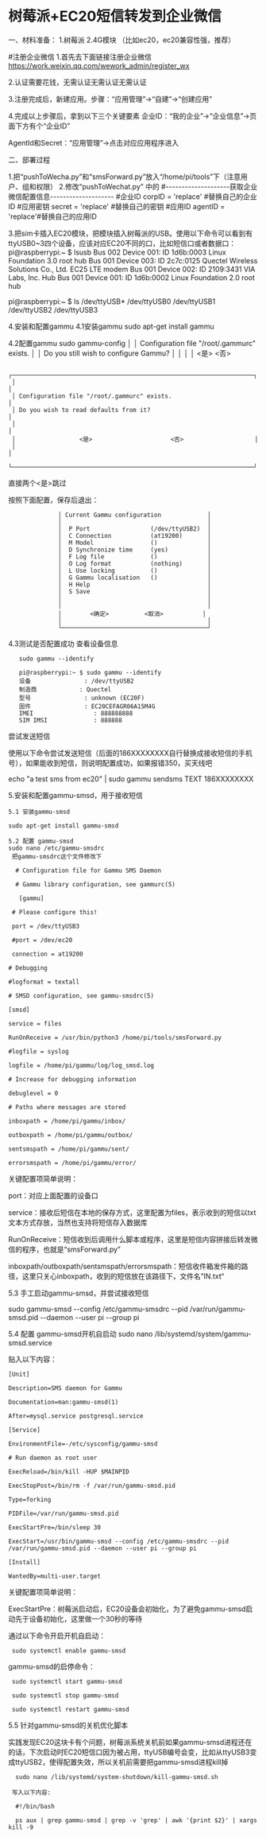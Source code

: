 # 树莓派+EC20短信转发到企业微信

一、材料准备：
1.树莓派
2.4G模块 （比如ec20，ec20兼容性强，推荐）

#注册企业微信
1.首先去下面链接注册企业微信
https://work.weixin.qq.com/wework_admin/register_wx

2.认证需要花钱，无需认证无需认证无需认证

3.注册完成后，新建应用。步骤：“应用管理”->“自建”->“创建应用”

4.完成以上步骤后，拿到以下三个关键要素
  企业ID：“我的企业”->“企业信息”->页面下方有个“企业ID”

   AgentId和Secret：“应用管理”->点击对应应用程序进入
  
二、部署过程

1.把“pushToWecha.py”和“smsForward.py”放入“/home/pi/tools”下（注意用户、组和权限）
2.修改“pushToWechat.py” 中的
   #--------------------获取企业微信配置信息--------------------
    #企业ID
    corpID  = 'replace' #替换自己的企业ID
    #应用密钥
    secret  = 'replace' #替换自己的密钥
    #应用ID
    agentID = 'replace'#替换自己的应用ID
    
 3.把sim卡插入EC20模块，把模块插入树莓派的USB。使用以下命令可以看到有 ttyUSB0~3四个设备，应该对应EC20不同的口，比如短信口或者数据口：
  pi@raspberrypi:~ $ lsusb
  Bus 002 Device 001: ID 1d6b:0003 Linux Foundation 3.0 root hub
  Bus 001 Device 003: ID 2c7c:0125 Quectel Wireless Solutions Co., Ltd. EC25 LTE modem
  Bus 001 Device 002: ID 2109:3431 VIA Labs, Inc. Hub
  Bus 001 Device 001: ID 1d6b:0002 Linux Foundation 2.0 root hub
  
  pi@raspberrypi:~ $ ls /dev/ttyUSB*
  /dev/ttyUSB0  /dev/ttyUSB1  /dev/ttyUSB2  /dev/ttyUSB3
  
4.安装和配置gammu
  4.1安装gammu
  sudo apt-get install gammu
  
  4.2配置gammu
  sudo gammu-config
                                                                      │
     │ Configuration file "/root/.gammurc" exists.                        │
     │ Do you still wish to configure Gammu?                              │
     │                                                                    │
     │                  <是>                      <否>                    
     
     
     ┌────────────────────────────────────────────────────────────────────┐
     │                                                                    │
     │ Configuration file "/root/.gammurc" exists.                        │
     │ Do you wish to read defaults from it?                              │
     │                                                                    │
     │                  <是>                      <否>                    │
     │                                                                    │
     └────────────────────────────────────────────────────────────────────┘

     
  直接两个<是>跳过
  
  按照下面配置，保存后退出：
  
  
                  │ Current Gammu configuration             │
                  │                                         │
                  │  P Port                 (/dev/ttyUSB2)  │
                  │  C Connection           (at19200)       │
                  │  M Model                ()              │
                  │  D Synchronize time     (yes)           │
                  │  F Log file             ()              │
                  │  O Log format           (nothing)       │
                  │  L Use locking          ()              │
                  │  G Gammu localisation   ()              │
                  │  H Help                                 │
                  │  S Save                                 │
                  │                                         │
                  │                                         │
                  │        <确定>          <取消>           │
                  │                                         │
                  └─────────────────────────────────────────┘
    
   4.3测试是否配置成功
      查看设备信息
      
       sudo gammu --identify
       
       pi@raspberrypi:~ $ sudo gammu --identify
       设备               : /dev/ttyUSB2
       制造商            : Quectel
       型号               : unknown (EC20F)
       固件               : EC20CEFAGR06A15M4G
       IMEI                 : 888888888
       SIM IMSI             : 888888
       
   尝试发送短信
   
   使用以下命令尝试发送短信（后面的186XXXXXXXX自行替换成接收短信的手机号），如果能收到短信，则说明配置成功，如果报错350，买天线吧
   
   echo "a test sms from ec20" | sudo gammu sendsms TEXT 186XXXXXXXX
   
  5.安装和配置gammu-smsd，用于接收短信
  
    5.1 安装gammu-smsd
    
    sudo apt-get install gammu-smsd
    
    5.2 配置 gammu-smsd
    sudo nano /etc/gammu-smsdrc
     把gammu-smsdrc这个文件修改下
     
      # Configuration file for Gammu SMS Daemon

      # Gammu library configuration, see gammurc(5)

       [gammu]

     # Please configure this!

     port = /dev/ttyUSB3

     #port = /dev/ec20

     connection = at19200

    # Debugging

    #logformat = textall

    # SMSD configuration, see gammu-smsdrc(5)

    [smsd]

    service = files

    RunOnReceive = /usr/bin/python3 /home/pi/tools/smsForward.py

    #logfile = syslog

    logfile = /home/pi/gammu/log/log_smsd.log

    # Increase for debugging information

    debuglevel = 0

    # Paths where messages are stored

    inboxpath = /home/pi/gammu/inbox/

    outboxpath = /home/pi/gammu/outbox/

    sentsmspath = /home/pi/gammu/sent/

    errorsmspath = /home/pi/gammu/error/
    
    
 关键配置项简单说明：

port：对应上面配置的设备口

service：接收后短信在本地的保存方式，这里配置为files，表示收到的短信以txt文本方式存放，当然也支持将短信存入数据库

RunOnReceive：短信收到后调用什么脚本或程序，这里是短信内容拼接后转发微信的程序，也就是“smsForward.py”

inboxpath/outboxpath/sentsmspath/errorsmspath：短信收件箱发件箱的路径，这里只关心inboxpath，收到的短信放在该路径下，文件名”IN<date>_<time>_<serial>_<sender>_<sequence>.txt“
    
   
   5.3 手工启动gammu-smsd，并尝试接收短信 
   
   sudo gammu-smsd --config /etc/gammu-smsdrc --pid /var/run/gammu-smsd.pid --daemon --user pi --group pi
   
   
   5.4 配置 gammu-smsd开机自启动
   sudo nano /lib/systemd/system/gammu-smsd.service
   
   贴入以下内容：
   
    [Unit]

    Description=SMS daemon for Gammu

    Documentation=man:gammu-smsd(1)

    After=mysql.service postgresql.service

    [Service]

    EnvironmentFile=-/etc/sysconfig/gammu-smsd

    # Run daemon as root user

    ExecReload=/bin/kill -HUP $MAINPID

    ExecStopPost=/bin/rm -f /var/run/gammu-smsd.pid

    Type=forking

    PIDFile=/var/run/gammu-smsd.pid

    ExecStartPre=/bin/sleep 30

    ExecStart=/usr/bin/gammu-smsd --config /etc/gammu-smsdrc --pid /var/run/gammu-smsd.pid --daemon --user pi --group pi

    [Install]

    WantedBy=multi-user.target
  
关键配置项简单说明：

ExecStartPre：树莓派启动后，EC20设备会初始化，为了避免gammu-smsd启动先于设备初始化，这里做一个30秒的等待

通过以下命令开启开机自启动：

     sudo systemctl enable gammu-smsd
 gammu-smsd的启停命令：
 
     sudo systemctl start gammu-smsd

     sudo systemctl stop gammu-smsd

     sudo systemctl restart gammu-smsd
     
 5.5 针对gammu-smsd的关机优化脚本
 
   实践发现EC20这块卡有个问题，树莓派系统关机前如果gammu-smsd进程还在的话，下次启动时EC20短信口因为被占用，ttyUSB编号会变，比如从ttyUSB3变成ttyUSB2，使得配置失效，所以关机前需要把gammu-smsd进程kill掉
     
      sudo nano /lib/systemd/system-shutdown/kill-gammu-smsd.sh
      
     写入以下内容:
     
      #!/bin/bash

      ps aux | grep gammu-smsd | grep -v 'grep' | awk '{print $2}' | xargs kill -9
  
